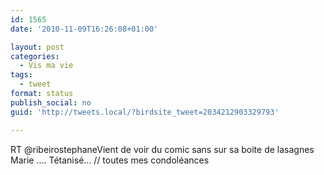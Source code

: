 ```yaml
---
id: 1565
date: '2010-11-09T16:26:08+01:00'

layout: post
categories:
  - Vis ma vie
tags:
  - tweet
format: status
publish_social: no
guid: 'http://tweets.local/?birdsite_tweet=2034212903329793'

---
```


RT @ribeirostephaneVient de voir du comic sans sur sa boite de lasagnes Marie …. Tétanisé… // toutes mes condoléances